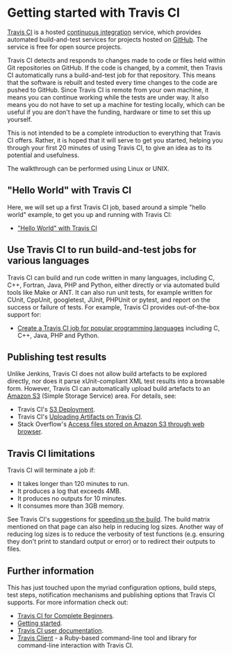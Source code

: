 Getting started with Travis CI
==============================

[Travis CI](https://travis-ci.com/) is a hosted [continuous integration](http://en.wikipedia.org/wiki/Continuous_Integration) service, which provides automated build-and-test services for projects hosted on [GitHub](https://github.com). The service is free for open source projects.

Travis CI detects and responds to changes made to code or files held within Git repositories on GitHub. If the code is changed, by a commit, then Travis CI automatically runs a build-and-test job for that repository. This means that the software is rebuilt and tested every time changes to the code are pushed to GitHub. Since Travis CI is remote from your own machine, it means you can continue working while the tests are under way. It also means you do not have to set up a machine for testing locally, which can be useful if you are don't have the funding, hardware or time to set this up yourself.

This is not intended to be a complete introduction to everything that Travis CI offers. Rather, it is hoped that it will serve to get you started, helping you through your first 20 minutes of using Travis CI, to give an idea as to its potential and usefulness.

The walkthrough can be performed using Linux or UNIX.

"Hello World" with Travis CI
----------------------------

Here, we will set up a first Travis CI job, based around a simple "hello world" example, to get you up and running with Travis CI:

* ["Hello World" with Travis CI](./HelloWorld.md)

Use Travis CI to run build-and-test jobs for various languages
--------------------------------------------------------------

Travis CI can build and run code written in many languages, including C, C++, Fortran, Java, PHP and Python, either directly or via automated build tools like Make or ANT. It can also run unit tests, for example written for CUnit, CppUnit, googletest, JUnit, PHPUnit or pytest, and report on the success or failure of tests. For example, Travis CI provides out-of-the-box support for:

* [Create a Travis CI job for popular programming languages](./Languages.md) including C, C++, Java, PHP and Python.

Publishing test results
-----------------------

Unlike Jenkins, Travis CI does not allow build artefacts to be explored directly, nor does it parse xUnit-compliant XML test results into a browsable form. However, Travis CI can automatically upload build artefacts to an [Amazon S3](https://aws.amazon.com/s3/) (Simple Storage Service) area. For details, see:

* Travis CI's [S3 Deployment](http://docs.travis-ci.com/user/deployment/s3/).
* Travis CI's [Uploading Artifacts on Travis CI](http://docs.travis-ci.com/user/uploading-artifacts/).
* Stack Overflow's [Access files stored on Amazon S3 through web browser](http://stackoverflow.com/questions/16784052/access-files-stored-on-amazon-s3-through-web-browser).

Travis CI limitations
---------------------

Travis CI will terminate a job if:

* It takes longer than 120 minutes to run.
* It produces a log that exceeds 4MB.
* It produces no outputs for 10 minutes.
* It consumes more than 3GB memory.

See Travis CI's suggestions for [speeding up the build](http://docs.travis-ci.com/user/speeding-up-the-build/). The build matrix mentioned on that page can also help in reducing log sizes. Another way of reducing log sizes is to reduce the verbosity of test functions (e.g. ensuring they don't print to standard output or error) or to redirect their outputs to files.

Further information
-------------------

This has just touched upon the myriad configuration options, build steps, test steps, notification mechanisms and publishing options that Travis CI supports. For more information check out:

* [Travis CI for Complete Beginners](http://docs.travis-ci.com/user/for-beginners/).
* [Getting started](http://docs.travis-ci.com/user/getting-started/).
* [Travis CI user documentation](http://docs.travis-ci.com/).
* [Travis Client](https://github.com/travis-ci/travis.rb) - a Ruby-based command-line tool and library for command-line interaction with Travis CI.
